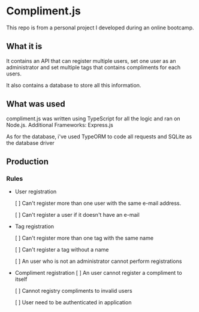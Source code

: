 # Compliment.js
This repo is from a personal project I developed during an online bootcamp.

## What it is

It contains an API that can register multiple users, set one user as an administrator and set multiple tags that contains compliments for each users.

It also contains a database to store all this information.

## What was used
compliment.js was written using TypeScript for all the logic and ran on Node.js. Additional Frameworks: Express.js

As for the database, i've used TypeORM to code all requests and SQLite as the database driver

## Production

### Rules
- User registration

    [ ] Can't register more than one user with the same e-mail address.
    
    [ ] Can't register a user if it doesn't have an e-mail
    

- Tag registration

    [ ] Can't register more than one tag with the same name
    
    [ ] Can't register a tag without a name
    
    [ ] An user who is not an administrator cannot perform registrations
    

- Compliment registration
    [ ] An user cannot register a compliment to itself
    
    [ ] Cannot registry compliments to invalid users
    
    [ ] User need to be authenticated in application
